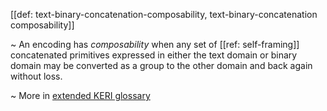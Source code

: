[[def: text-binary-concatenation-composability, text-binary-concatenation composability]]

~ An encoding has _composability_ when any set of [[ref: self-framing]] concatenated primitives expressed in either the text domain or binary domain may be converted as a group to the other domain and back again without loss.

~ More in <a href="https://weboftrust.github.io/WOT-terms/docs/glossary/text-binary-concatenation-composability">extended KERI glossary</a>
